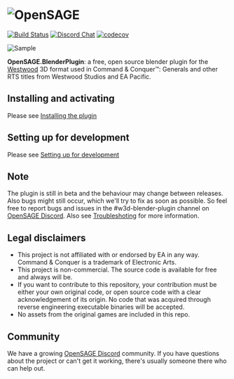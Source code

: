![OpenSAGE](/art/opensage-logo.png)
============================================================

[![Build Status](https://github.com/OpenSAGE/OpenSAGE.BlenderPlugin/actions/workflows/ci.yml/badge.svg)](https://github.com/OpenSAGE/OpenSAGE.BlenderPlugin/actions/workflows/ci.yml)
[![Discord Chat](https://img.shields.io/discord/398393968234332161.svg?logo=discord)](https://discord.gg/G2FhZUT)
[![codecov](https://codecov.io/gh/OpenSAGE/OpenSAGE.BlenderPlugin/branch/master/graph/badge.svg)](https://codecov.io/gh/OpenSAGE/OpenSAGE.BlenderPlugin)

![Sample](/art/AotR_Umbar_Buildings.jpg)

**OpenSAGE.BlenderPlugin**: a free, open source blender plugin for the [Westwood](https://de.wikipedia.org/wiki/Westwood_Studios) 3D
format used in Command & Conquer™: Generals and other RTS titles from Westwood Studios and EA Pacific. 

## Installing and activating

Please see [Installing the plugin](https://github.com/OpenSAGE/OpenSAGE.BlenderPlugin/wiki/Installing-the-Plugin)

## Setting up for development

Please see [Setting up for development](https://github.com/OpenSAGE/OpenSAGE.BlenderPlugin/wiki/Development-Setup)

## Note

The plugin is still in beta and the behaviour may change between releases. Also bugs might still occur, which we'll try to fix as soon as possible. So feel free to report bugs and issues in the #w3d-blender-plugin channel on [OpenSAGE Discord](https://discord.gg/G2FhZUT). Also see [Troubleshoting](https://github.com/OpenSAGE/OpenSAGE.BlenderPlugin/wiki/Troubleshooting) for more information.

## Legal disclaimers

* This project is not affiliated with or endorsed by EA in any way. Command & Conquer is a trademark of Electronic Arts.
* This project is non-commercial. The source code is available for free and always will be.
* If you want to contribute to this repository, your contribution must be either your own original code, or open source code with a
  clear acknowledgement of its origin. No code that was acquired through reverse engineering executable binaries will be accepted.
* No assets from the original games are included in this repo.

## Community

We have a growing [OpenSAGE Discord](https://discord.gg/G2FhZUT) community. If you have questions about the project or can't get it working,
there's usually someone there who can help out.
